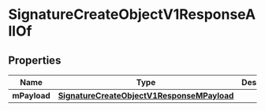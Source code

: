 

# SignatureCreateObjectV1ResponseAllOf


## Properties

| Name | Type | Description | Notes |
|------------ | ------------- | ------------- | -------------|
|**mPayload** | [**SignatureCreateObjectV1ResponseMPayload**](SignatureCreateObjectV1ResponseMPayload.md) |  |  |



